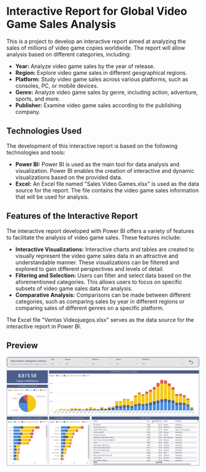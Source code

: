 # Interactive Report for Global Video Game Sales Analysis
This is a project to develop an interactive report aimed at analyzing the sales of millions of video game copies worldwide. The report will allow analysis based on different categories, including:

- **Year:** Analyze video game sales by the year of release.
- **Region:** Explore video game sales in different geographical regions.
- **Platform:** Study video game sales across various platforms, such as consoles, PC, or mobile devices.
- **Genre:** Analyze video game sales by genre, including action, adventure, sports, and more.
- **Publisher:** Examine video game sales according to the publishing company.

## Technologies Used
The development of this interactive report is based on the following technologies and tools:

- **Power BI:** Power BI is used as the main tool for data analysis and visualization. Power BI enables the creation of interactive and dynamic visualizations based on the provided data.
- **Excel:** An Excel file named "Sales Video Games.xlsx" is used as the data source for the report. The file contains the video game sales information that will be used for analysis.

## Features of the Interactive Report
The interactive report developed with Power BI offers a variety of features to facilitate the analysis of video game sales. These features include:

- **Interactive Visualizations:** Interactive charts and tables are created to visually represent the video game sales data in an attractive and understandable manner. These visualizations can be filtered and explored to gain different perspectives and levels of detail.
- **Filtering and Selection:** Users can filter and select data based on the aforementioned categories. This allows users to focus on specific subsets of video game sales data for analysis.
- **Comparative Analysis:** Comparisons can be made between different categories, such as comparing sales by year in different regions or comparing sales of different genres on a specific platform.

The Excel file "Ventas Videojuegos.xlsx" serves as the data source for the interactive report in Power BI.

## Preview

![Preview](https://github.com/JFrank510/Dashboards_Portfolio/blob/0b26ac19dc23966de525dbe199a3f79096357f20/SalesVideoGames_GlobalAnalysis/Preview.png)
